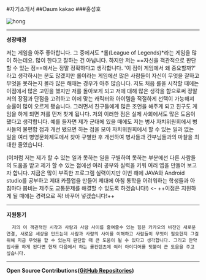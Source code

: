 #자기소개서
##Daum kakao
###홍성호

![hong](http://blogfiles.naver.net/20160326_40/buk4130_1458985382686MvxuJ_JPEG/KakaoTalk_20160218_225653407.jpg)


* * *
**성장배경**

 저는 게임을 아주 좋아합니다. 그 중에서도 *롤(League of Legends)*라는 게임을 많이 하는데요. 많이 한다고 잘하는 건 아닙니다. 하지만 저는 ==자신을 객관적으로 판단할 수 있는 점==에서는 정말 정확하다고 생각합니다. '이 점이 게임에서 왜 중요할까?' 라고 생각하시는 분도 많겠지만 롤이라는 게임에선 많은 사람들이 자신이 무엇을 잘하고 무엇을 못하는지 몰라 많은 해매는 경우가 아주 많습니다. 저도 처음 롤을 시작할 때에는 이점에서 많은 고민을 했지만 저를 돌아보게 되고 저에 대해 많은 생각을 함으로써 정말 저의 장점과 단점을 고려하고 이에 맞는 캐릭터와 아이템을 적절하게 선택이 가능해져 승률이 많이 오르게 됐습니다. 그러면서 친구들에게 많은 조언을 해주게 되고 친구도 게임을 하게 되면 저를 먼저 찾게 됩니다. 저의 이러한 점은 실제 사회에서도 많은 도움이 됐다고 생각합니다. 예를 들자면 제가 군대에 있을 때에도 저는 병사 자치위원회에서 병사들의 불편함 점과 개선 됐으면 하는 점을 모아 자치위원회에서 할 수 있는 일과 없는 일을 여러 병영문화제도에서 찾아 구별한 후 개선하여 병사들과 간부님들과의 마찰을 최대한 줄였습니다. 

   (이처럼 저는 제가 할 수 있는 일과 못하는 일을 구별하여 못하는 부분에선 다른 사람들의 도움을 받고 제가 할 수 있는 점에선 여러 공부와 실력을 키워 여러 앱을 만들어 보고자 합니다. 지금은 많이 부족한 프로그램 실력이지만 이번 해에 JAVA와 Android studio를 공부하고 제대 카플앱을 만들어 제대에 아침 통학을 어려워하는 학생들과 아침마다 붐비는 제주도 교통문제를 해결할 수 있도록 하겠습니다!) <- ++이점은 지원하게 될 때에는 경력으로 꼭! 바꾸어 넣겠습니다!++ 
    
___
     
**지원동기** 

      저의 이 객관적인 시각과 사람과 사람 사이를 줄여줄수 있는 힘은 카카오의 비전인 새로운 연결, 새로운 세상을 만드는데 사람과 사람의 사이를 이해하고 사람들이 무엇이 필요한지 그걸 위해 지금 무엇을 할 수 있는지 판단할 때 큰 도움이 될 수 있다고 생각합니다. 그리고 만약 입사를 하게 된다면 현재 다음에서 하는 롤컨텐츠에 여러 아이디어를 덧붙여 큰 도움을 주고 싶습니다.
       
___
	 
**Open Source Contributions([GitHub Repositories](https://github.com/buk4130))**
